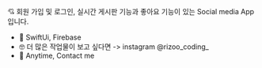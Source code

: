 💘 회원 가입 및 로그인, 실시간 게시판 기능과 좋아요 기능이 있는 Social media App입니다.
- 👀 SwiftUi, Firebase
- 🤓 더 많은 작업물이 보고 싶다면 -> instagram @rizoo_coding_ 
- 🌷 Anytime, Contact me
